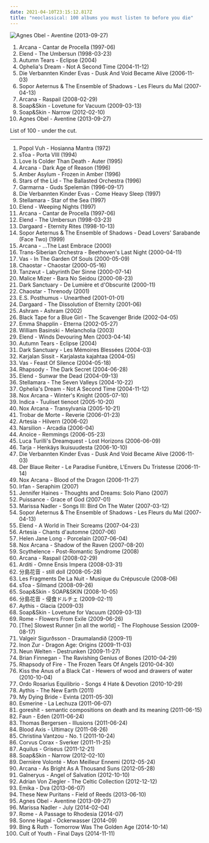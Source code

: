 ```yaml
---
date: 2021-04-10T23:15:12.817Z
title: "neoclassical: 100 albums you must listen to before you die"
---
```

![Agnes Obel - Aventine (2013-09-27)](http://coverartarchive.org/release/2d012e66-6759-485b-beb5-00532c46a386/8544215048-500.jpg "Agnes Obel - Aventine (2013-09-27)")
<ol class="albums">
<li data-cover="http://coverartarchive.org/release/42341a2b-c423-43c4-960b-c07d3db659e4/1748410166-500.jpg" data-tags="dark ambient, neoclassical" role="button">Arcana - Cantar de Procella (1997-06)</li>
<li data-cover="http://coverartarchive.org/release/4260861b-70fc-4f50-9ad5-3fc1ed1e268f/5525476766-500.jpg" data-tags="dark ambient" role="button">Elend - The Umbersun (1998-03-23)</li>
<li data-cover="https://img.discogs.com/KAMvvNc8CN5ai-wJmjym_IcGqgs=/fit-in/600x540/filters:strip_icc():format(jpeg):mode_rgb():quality(90)/discogs-images/R-412532-1382725178-4636.jpeg.jpg" data-tags="gothic, gothic metal, dark ambient, neoclassical, theatre, neoclassical ambient, transym, this cover frightens me, a tears" role="button">Autumn Tears - Eclipse (2004)</li>
<li data-cover="http://coverartarchive.org/release/d9155cc4-78d7-4486-be2f-4d2c22e8d006/3165683233-500.jpg" data-tags="neoclassical, ethereal, gothic" role="button">Ophelia's Dream - Not A Second Time (2004-11-12)</li>
<li data-cover="https://via.placeholder.com/450" data-tags="neoclassical, darkwave, dark ambient" role="button">Die Verbannten Kinder Evas - Dusk And Void Became Alive (2006-11-03)</li>
<li data-cover="http://coverartarchive.org/release/b8714024-d814-491e-8a21-c1cfe29a13fb/14843874387-500.jpg" data-tags="darkwave, gothic, neoclassical" role="button">Sopor Aeternus & The Ensemble of Shadows - Les Fleurs du Mal (2007-04-13)</li>
<li data-cover="http://coverartarchive.org/release/bd609443-4c31-48fd-b1fe-8285eb8530d5/4860307885-500.jpg" data-tags="darkwave, neoclassical" role="button">Arcana - Raspail (2008-02-29)</li>
<li data-cover="https://img.discogs.com/5ULMdii6V1Px_WEq_Gnq-FYTwV4=/fit-in/500x500/filters:strip_icc():format(jpeg):mode_rgb():quality(90)/discogs-images/R-1690134-1266618713.jpeg.jpg" data-tags="piano" role="button">Soap&Skin - Lovetune for Vacuum (2009-03-13)</li>
<li data-cover="http://coverartarchive.org/release/26a6d832-8412-4776-8169-85a0dbd8513b/5257873633-500.jpg" data-tags="neoclassical" role="button">Soap&Skin - Narrow (2012-02-10)</li>
<li data-cover="http://coverartarchive.org/release/2d012e66-6759-485b-beb5-00532c46a386/8544215048-500.jpg" data-tags="folk, singer-songwriter, piano" role="button">Agnes Obel - Aventine (2013-09-27)</li>
</ol>
List of 100 - under the cut.
<!-- more -->

_________________

<ol class="albums">
<li data-cover="http://coverartarchive.org/release/8ea4b878-756e-3579-9c91-70623918c04c/9735906881-500.jpg" data-tags="experimental, new age, krautrock" role="button">
Popol Vuh - Hosianna Mantra (1972)
</li>
<li data-cover="http://coverartarchive.org/release/a6682e27-ffeb-381b-9ce0-34298267ab03/5091940787-500.jpg" data-tags="neoclassic, neoclassical, ethereal" role="button">
sToa - Porta VIII (1994)
</li>
<li data-cover="https://img.discogs.com/CqtVpYbLlOiUJOARWZbbTgwO59k=/fit-in/600x538/filters:strip_icc():format(jpeg):mode_rgb():quality(90)/discogs-images/R-804414-1610210689-5538.jpeg.jpg" data-tags="neoclassical" role="button">
Love Is Colder Than Death - Auter (1995)
</li>
<li data-cover="http://coverartarchive.org/release/0d034d4b-98cb-4810-9f0c-e82e50248342/2180846856-500.jpg" data-tags="ambient, darkwave, gothic" role="button">
Arcana - Dark Age of Reason (1996)
</li>
<li data-cover="http://coverartarchive.org/release/c7e186c3-d122-4970-80a5-96372d76ad06/18602690984-500.jpg" data-tags="dark ambient" role="button">
Amber Asylum - Frozen in Amber (1996)
</li>
<li data-cover="http://coverartarchive.org/release/859acf52-fdaa-4755-ac35-289bffe2081e/4084262745-500.jpg" data-tags="ambient, drone" role="button">
Stars of the Lid - The Ballasted Orchestra (1996)
</li>
<li data-cover="https://img.discogs.com/iIR8P2o1UNaTJoE9QD487UOK7Mw=/fit-in/580x571/filters:strip_icc():format(jpeg):mode_rgb():quality(90)/discogs-images/R-816769-1232209294.jpeg.jpg" data-tags="folk" role="button">
Garmarna - Guds Spelemän (1996-09-17)
</li>
<li data-cover="https://img.discogs.com/siX-C9kyl4KU7Vn9C7n8Oza9v8I=/fit-in/600x528/filters:strip_icc():format(jpeg):mode_rgb():quality(90)/discogs-images/R-317606-1369376141-8329.jpeg.jpg" data-tags="neoclassical, gothic, darkwave" role="button">
Die Verbannten Kinder Evas - Come Heavy Sleep (1997)
</li>
<li data-cover="http://coverartarchive.org/release/992f9492-5a5d-4c68-8be2-3d72573e7c2f/24547966474-500.jpg" data-tags="world fusion" role="button">
Stellamara - Star of the Sea (1997)
</li>
<li data-cover="http://coverartarchive.org/release/6f0064c7-ceb2-4abe-a2d7-67985e1a741c/5525235632-500.jpg" data-tags="gothic, neoclassical" role="button">
Elend - Weeping Nights (1997)
</li>
<li data-cover="http://coverartarchive.org/release/42341a2b-c423-43c4-960b-c07d3db659e4/1748410166-500.jpg" data-tags="dark ambient, neoclassical" role="button">
Arcana - Cantar de Procella (1997-06)
</li>
<li data-cover="http://coverartarchive.org/release/4260861b-70fc-4f50-9ad5-3fc1ed1e268f/5525476766-500.jpg" data-tags="dark ambient" role="button">
Elend - The Umbersun (1998-03-23)
</li>
<li data-cover="http://coverartarchive.org/release/c6a14879-b04f-40dc-95e9-618e00be615d/2152586650-500.jpg" data-tags="dark ambient, darkwave" role="button">
Dargaard - Eternity Rites (1998-10-13)
</li>
<li data-cover="http://coverartarchive.org/release/cde5e66a-d7d2-4187-b389-6fa14a279910/17251378984-500.jpg" data-tags="gothic, darkwave" role="button">
Sopor Aeternus & The Ensemble of Shadows - Dead Lovers' Sarabande (Face Two) (1999)
</li>
<li data-cover="http://coverartarchive.org/release/7e421cd9-eb4f-4a0e-a50b-2315efe293c9/2180696047-500.jpg" data-tags="ethereal" role="button">
Arcana - ...The Last Embrace (2000)
</li>
<li data-cover="http://coverartarchive.org/release/8dc54860-4a3b-4757-bbe4-a3e852525f3a/3885285137-500.jpg" data-tags="symphonic metal, rock opera" role="button">
Trans-Siberian Orchestra - Beethoven's Last Night (2000-04-11)
</li>
<li data-cover="http://coverartarchive.org/release/b817449b-f665-4af2-b873-6530ba852413/3460026167-500.jpg" data-tags="female vocalists, world, world music, precious beyond description" role="button">
Vas - In The Garden Of Souls (2000-05-09)
</li>
<li data-cover="http://coverartarchive.org/release/b2ec921a-0978-4a24-a1ef-24be706810a3/2856618513-500.jpg" data-tags="darkwave, neoclassical" role="button">
Chaostar - Chaostar (2000-05-16)
</li>
<li data-cover="http://coverartarchive.org/release/bdf8d600-0893-4fe5-ba70-7065281e818d/17379814232-500.jpg" data-tags="tanzwut" role="button">
Tanzwut - Labyrinth Der Sinne (2000-07-14)
</li>
<li data-cover="http://coverartarchive.org/release/9331eb4e-8cd0-4ac7-9c3b-6ecba5766de8/10337890844-500.jpg" data-tags="gothic, visual kei, neoclassical" role="button">
Malice Mizer - Bara No Seidou (2000-08-23)
</li>
<li data-cover="http://coverartarchive.org/release/b7da4b4f-31ae-408f-87de-18cf8fe8a4c7/22396327500-500.jpg" data-tags="gothic, neoclassical darkwave, ethereal, darkwave" role="button">
Dark Sanctuary - De Lumière et d'Obscurité (2000-11)
</li>
<li data-cover="http://coverartarchive.org/release/773f7bb1-f5ea-47c0-9d29-2e40b41c3d4d/19637000151-500.jpg" data-tags="neoclassical" role="button">
Chaostar - Threnody (2001)
</li>
<li data-cover="http://coverartarchive.org/release/c958fc3b-1a1a-4728-ae0b-a149eb5abfa9/8791017488-500.jpg" data-tags="new age" role="button">
E.S. Posthumus - Unearthed (2001-01-01)
</li>
<li data-cover="http://coverartarchive.org/release/fa4868f0-1f2f-4bdc-9cc3-61b107642db3/27796142340-500.jpg" data-tags="dark ambient, darkwave" role="button">
Dargaard - The Dissolution of Eternity (2001-06)
</li>
<li data-cover="http://coverartarchive.org/release/34c3edd6-5f61-4f08-b279-df27cc37e2e4/2026082057-500.jpg" data-tags="neoclassical" role="button">
Ashram - Ashram (2002)
</li>
<li data-cover="https://img.discogs.com/o6otugAu6Mog26CUONR8ksBrxiQ=/fit-in/600x590/filters:strip_icc():format(jpeg):mode_rgb():quality(90)/discogs-images/R-357946-1440925857-7760.jpeg.jpg" data-tags="gothic, ethereal" role="button">
Black Tape for a Blue Girl - The Scavenger Bride (2002-04-05)
</li>
<li data-cover="http://coverartarchive.org/release/de303c46-f1b4-404b-9216-fb65002f858f/16223376046-500.jpg" data-tags="female vocalists, emma shapplin" role="button">
Emma Shapplin - Etterna (2002-05-27)
</li>
<li data-cover="http://coverartarchive.org/release/c16b9226-557d-40ef-b0cd-60584e970e20/1858594196-500.jpg" data-tags="ambient" role="button">
William Basinski - Melancholia (2003)
</li>
<li data-cover="http://coverartarchive.org/release/0e693a55-e555-419a-8b46-bc0175d6969b/5525339515-500.jpg" data-tags="neoclassical" role="button">
Elend - Winds Devouring Men (2003-04-14)
</li>
<li data-cover="https://img.discogs.com/KAMvvNc8CN5ai-wJmjym_IcGqgs=/fit-in/600x540/filters:strip_icc():format(jpeg):mode_rgb():quality(90)/discogs-images/R-412532-1382725178-4636.jpeg.jpg" data-tags="gothic, gothic metal, dark ambient, neoclassical, theatre, neoclassical ambient, transym, this cover frightens me, a tears" role="button">
Autumn Tears - Eclipse (2004)
</li>
<li data-cover="http://coverartarchive.org/release/b4611307-b518-4052-8575-5c8955a0d6dc/7361374387-500.jpg" data-tags="ambient, gothic, dark ambient, neoclassical" role="button">
Dark Sanctuary - Les Mémoires Blessées (2004-03)
</li>
<li data-cover="http://coverartarchive.org/release/5121be34-e138-3ddc-b2a8-d5493bf0b153/8157750790-500.jpg" data-tags="dark ambient, martial industrial" role="button">
Karjalan Sissit - Karjalasta kajahtaa (2004-05)
</li>
<li data-cover="http://coverartarchive.org/release/3fb4021f-345e-4688-bc3a-126e30bdfb59/21574217184-500.jpg" data-tags="world music, ethereal, new age" role="button">
Vas - Feast Of Silence (2004-05-18)
</li>
<li data-cover="https://img.discogs.com/M8iOeLNaOrUcsb5QanBnLpbz3MQ=/fit-in/600x540/filters:strip_icc():format(jpeg):mode_rgb():quality(90)/discogs-images/R-5162836-1386263320-2668.jpeg.jpg" data-tags="symphonic metal, symphonic power metal" role="button">
Rhapsody - The Dark Secret (2004-06-28)
</li>
<li data-cover="http://coverartarchive.org/release/e5a864d5-1736-3210-8aff-ebd71e512da4/1125887140-500.jpg" data-tags="neoclassical, gothic, dark ambient" role="button">
Elend - Sunwar the Dead (2004-09-13)
</li>
<li data-cover="https://img.discogs.com/02KGDmQXoHOiDbOJgVGY3TKq3Bc=/fit-in/500x500/filters:strip_icc():format(jpeg):mode_rgb():quality(90)/discogs-images/R-796835-1318983028.jpeg.jpg" data-tags="etheral" role="button">
Stellamara - The Seven Valleys (2004-10-22)
</li>
<li data-cover="http://coverartarchive.org/release/d9155cc4-78d7-4486-be2f-4d2c22e8d006/3165683233-500.jpg" data-tags="neoclassical, ethereal, gothic" role="button">
Ophelia's Dream - Not A Second Time (2004-11-12)
</li>
<li data-cover="https://img.discogs.com/iGUbpyngqulu0WQmzLxzX7TkKuI=/fit-in/600x600/filters:strip_icc():format(jpeg):mode_rgb():quality(90)/discogs-images/R-1401744-1577299401-4804.jpeg.jpg" data-tags="ambient, gothic, dark ambient" role="button">
Nox Arcana - Winter's Knight (2005-07-10)
</li>
<li data-cover="http://coverartarchive.org/release/8b2765ed-26b6-4bdb-96b2-1260c210d146/18701163652-500.jpg" data-tags="pop, female vocalists, pop rock" role="button">
Indica - Tuuliset tienoot (2005-10-20)
</li>
<li data-cover="https://img.discogs.com/kUrRrGyaJ-UaB9fZtrpU2v1kJo4=/fit-in/600x600/filters:strip_icc():format(jpeg):mode_rgb():quality(90)/discogs-images/R-936983-1577512490-1128.jpeg.jpg" data-tags="neoclassical, gothic, dark ambient" role="button">
Nox Arcana - Transylvania (2005-10-21)
</li>
<li data-cover="http://coverartarchive.org/release/723d1bbd-0101-4539-a970-c2b232bfce3e/26215282194-500.jpg" data-tags="ethereal, neoclassical" role="button">
Trobar de Morte - Reverie (2006-01-23)
</li>
<li data-cover="http://coverartarchive.org/release/612e5cc3-bb60-4bcd-8d93-4a58b544346f/2025419288-500.jpg" data-tags="neoclassical, darkwave" role="button">
Artesia - Hilvern (2006-02)
</li>
<li data-cover="https://img.discogs.com/68m0_-Q770-uAHqgj9CiEAkXAew=/fit-in/400x538/filters:strip_icc():format(jpeg):mode_rgb():quality(90)/discogs-images/R-1064184-1189339453.jpeg.jpg" data-tags="ethereal, darkwave, neofolk" role="button">
Narsilion - Arcadia (2006-04)
</li>
<li data-cover="http://coverartarchive.org/release/1e90537a-774b-4feb-a39c-35b9ccb0b893/15481200349-500.jpg" data-tags="japanese" role="button">
Anoice - Remmings (2006-05-23)
</li>
<li data-cover="http://coverartarchive.org/release/2b184b7d-c653-4d16-a786-3a41645ea782/2511910885-500.jpg" data-tags="symphonic metal" role="button">
Luca Turilli's Dreamquest - Lost Horizons (2006-06-09)
</li>
<li data-cover="http://coverartarchive.org/release/0257cd0d-999b-426b-b098-3902c691996a/11322636619-500.jpg" data-tags="christmas" role="button">
Tarja - Henkäys Ikuisuudesta (2006-10-10)
</li>
<li data-cover="https://via.placeholder.com/450" data-tags="neoclassical, darkwave, dark ambient" role="button">
Die Verbannten Kinder Evas - Dusk And Void Became Alive (2006-11-03)
</li>
<li data-cover="https://via.placeholder.com/450" data-tags="martial industrial, neoclassical" role="button">
Der Blaue Reiter - Le Paradise Funèbre, L'Envers Du Tristesse (2006-11-14)
</li>
<li data-cover="https://img.discogs.com/GreYrXm3Pzj1Jnxa6NBReS0nWOM=/fit-in/600x600/filters:strip_icc():format(jpeg):mode_rgb():quality(90)/discogs-images/R-1493650-1577297812-9569.jpeg.jpg" data-tags="dark ambient, epic, neoclassical" role="button">
Nox Arcana - Blood of the Dragon (2006-11-27)
</li>
<li data-cover="http://coverartarchive.org/release/ac9ff732-814f-4c91-87eb-acc311c80c7d/2044549867-500.jpg" data-tags="ethereal, female vocalists" role="button">
Irfan - Seraphim (2007)
</li>
<li data-cover="https://img.discogs.com/bkcCvynXKegybilGD1PpboNjWYw=/fit-in/500x500/filters:strip_icc():format(jpeg):mode_rgb():quality(90)/discogs-images/R-8440527-1461662230-8837.jpeg.jpg" data-tags="piano, neoclassical, solo piano, a 2414 piano" role="button">
Jennifer Haines - Thoughts and Dreams: Solo Piano (2007)
</li>
<li data-cover="http://coverartarchive.org/release/110c1fc6-b842-36c8-a010-ea1d0a9acb03/7914011482-500.jpg" data-tags="industrial, neofolk, martial industrial, martial neoclassical, neoclassical, apocalyptic folk, wantlist, martial neofolk, domi bellique, nox-aeternus" role="button">
Puissance - Grace of God (2007-01)
</li>
<li data-cover="http://coverartarchive.org/release/6612f329-7d59-4578-8128-c2a2ec86565c/8703131155-500.jpg" data-tags="folk" role="button">
Marissa Nadler - Songs III: Bird On The Water (2007-03-12)
</li>
<li data-cover="http://coverartarchive.org/release/b8714024-d814-491e-8a21-c1cfe29a13fb/14843874387-500.jpg" data-tags="darkwave, gothic, neoclassical" role="button">
Sopor Aeternus & The Ensemble of Shadows - Les Fleurs du Mal (2007-04-13)
</li>
<li data-cover="http://coverartarchive.org/release/246e7498-17dc-484d-94d1-28bb6b59b7e6/5525285126-500.jpg" data-tags="avant-garde, neoclassical, impossible for liberals to deal with, soundtrack to the apocalypse, neo-classical wave" role="button">
Elend - A World in Their Screams (2007-04-23)
</li>
<li data-cover="http://coverartarchive.org/release/4f9162d9-69ad-4291-9907-bd188fcadb62/2025425093-500.jpg" data-tags="atmospheric, darkwave, neoclassical darkwave" role="button">
Artesia - Chants d'automne (2007-06)
</li>
<li data-cover="https://img.discogs.com/JKO_2jpeaFzQnDGpJMZB22_KOtA=/fit-in/450x409/filters:strip_icc():format(jpeg):mode_rgb():quality(90)/discogs-images/R-1061290-1375123233-2586.jpeg.jpg" data-tags="instrumental, piano, new age" role="button">
Helen Jane Long - Porcelain (2007-06-04)
</li>
<li data-cover="https://img.discogs.com/QeyS22Ajj_SVXzbvsmpQXycHwak=/fit-in/600x600/filters:strip_icc():format(jpeg):mode_rgb():quality(90)/discogs-images/R-1493654-1577653181-2167.jpeg.jpg" data-tags="dark ambient" role="button">
Nox Arcana - Shadow of the Raven (2007-08-20)
</li>
<li data-cover="http://coverartarchive.org/release/cbaeff89-3791-409f-8ec1-6123c8247aef/7758231733-500.jpg" data-tags="neoclassical, ambient, dark ambient" role="button">
Scythelence - Post-Romantic Syndrome (2008)
</li>
<li data-cover="http://coverartarchive.org/release/bd609443-4c31-48fd-b1fe-8285eb8530d5/4860307885-500.jpg" data-tags="darkwave, neoclassical" role="button">
Arcana - Raspail (2008-02-29)
</li>
<li data-cover="http://coverartarchive.org/release/19b412e7-7e7d-4895-a299-d86d45334a5e/2025044974-500.jpg" data-tags="neoclassical" role="button">
Arditi - Omne Ensis Impera (2008-03-31)
</li>
<li data-cover="https://via.placeholder.com/450" data-tags="neoclassical" role="button">
分島花音 - still doll (2008-05-28)
</li>
<li data-cover="http://coverartarchive.org/release/e4918a87-344b-483d-80fe-bddec7861b88/2194958161-500.jpg" data-tags="epic, chamber music, neoclassical, tragic, all time fav, ambient classical, l f d l nuit, melancholic atmosphere, i love you flor" role="button">
Les Fragments De La Nuit - Musique du Crépuscule (2008-06)
</li>
<li data-cover="http://coverartarchive.org/release/3ac5795b-a64b-4dee-85f4-ab2ad29c0c78/5091900283-500.jpg" data-tags="female vocalists, mashup, ethereal, darkwave, k-pop, female vocals, devotional, devotion, tom waits, betrayal, sensual, woman, fantasy, favorite song, neoclassic, kpop, awesomeness, neoclassical, fucking crazy, godly, timeless, sennik, boobs, dead can dance, lisa gerrard, sacred, reality show, plastic surgery, favourite song, genial, x-factor, fan, carousel, not gothic, allah, not goth, epicness, x factor, gilbert, prom, sekalaisia suosikkeja, surgery, bella topolina, the queen, beautiful woman, ataraxia, prom queen, trobar de morte, good-looking, bella donna, narsilion, amatue, gravitator records, s toa, gothic fantasy, epic perfection" role="button">
sToa - Silmand (2008-09-26)
</li>
<li data-cover="http://coverartarchive.org/release/87ba3797-98da-36f6-a96d-73e6e941b9eb/21104474215-500.jpg" data-tags="ambient, dream pop, folktronica, 00s, neoclassical, these songs should have been on the album" role="button">
Soap&Skin - SOAP&SKIN (2008-10-05)
</li>
<li data-cover="https://via.placeholder.com/450" data-tags="j-pop, neoclassical" role="button">
分島花音 - 侵食ドルチェ (2009-02-11)
</li>
<li data-cover="http://coverartarchive.org/release/18066ba7-59a4-4248-bb3a-694fa7e0b55e/952979914-500.jpg" data-tags="neoclassical, aythis, lauraann163" role="button">
Aythis - Glacia (2009-03)
</li>
<li data-cover="https://img.discogs.com/5ULMdii6V1Px_WEq_Gnq-FYTwV4=/fit-in/500x500/filters:strip_icc():format(jpeg):mode_rgb():quality(90)/discogs-images/R-1690134-1266618713.jpeg.jpg" data-tags="piano" role="button">
Soap&Skin - Lovetune for Vacuum (2009-03-13)
</li>
<li data-cover="http://coverartarchive.org/release/37ee2649-7dfb-45ad-87b3-ca77ba66d87d/17650563376-500.jpg" data-tags="neofolk" role="button">
Rome - Flowers From Exile (2009-06-26)
</li>
<li data-cover="http://coverartarchive.org/release/f4196ceb-6d9b-43f2-b144-f63f9273114e/2690732839-500.jpg" data-tags="post-rock, neoclassical" role="button">
[The] Slowest Runner [in all the world] - The Flophouse Session (2009-08-17)
</li>
<li data-cover="https://img.discogs.com/e1jffuBQm07QIDbQa_WRYb9RkJA=/fit-in/350x350/filters:strip_icc():format(jpeg):mode_rgb():quality(90)/discogs-images/R-2034066-1274102133.jpeg.jpg" data-tags="neoclassical" role="button">
Valgeir Sigurðsson - Draumalandið (2009-11)
</li>
<li data-cover="http://coverartarchive.org/release/46ccb934-30a8-438e-ab93-600623e653bb/3110915838-500.jpg" data-tags="soundtrack" role="button">
Inon Zur - Dragon Age: Origins (2009-11-03)
</li>
<li data-cover="http://coverartarchive.org/release/b037ecc8-45fa-43c1-bf9a-30c4934b3aed/3104789300-500.jpg" data-tags="neofolk, neo folk" role="button">
Neun Welten - Destrunken (2009-11-27)
</li>
<li data-cover="http://coverartarchive.org/release/9d06ca3a-f4e5-4510-a747-7f7045c00403/8213070805-500.jpg" data-tags="pop, classic, instrumental, neoclassical" role="button">
Brian Finnegan - The Ravishing Genius of Bones (2010-04-29)
</li>
<li data-cover="http://coverartarchive.org/release/9d8b4569-31c7-4def-8d2d-b9c6852896ca/22926393568-500.jpg" data-tags="symphonic metal, power metal" role="button">
Rhapsody of Fire - The Frozen Tears Of Angels (2010-04-30)
</li>
<li data-cover="http://coverartarchive.org/release/71727f18-c683-4440-8ee5-0a623b5ad7fb/3109305787-500.jpg" data-tags="psychedelic folk, psychedelic neofolk" role="button">
Kiss the Anus of a Black Cat - Hewers of wood and drawers of water (2010-10-04)
</li>
<li data-cover="https://img.discogs.com/WHl5pkNwsJObKrpsAUbeA7RNv5o=/fit-in/600x595/filters:strip_icc():format(jpeg):mode_rgb():quality(90)/discogs-images/R-1683872-1238740912.jpeg.jpg" data-tags="dark folk, apocalyptic folk, out of line" role="button">
Ordo Rosarius Equilibrio - Songs 4 Hate & Devotion (2010-10-29)
</li>
<li data-cover="http://coverartarchive.org/release/aa38a6e8-1836-4c1c-9a7c-58bddb7049ab/952998874-500.jpg" data-tags="ambient, ethereal, neoclassical, 2011 releases, neo-classic" role="button">
Aythis - The New Earth (2011)
</li>
<li data-cover="http://coverartarchive.org/release/2661c4c6-3f7e-4e02-a8c0-9cf9d7a977ec/1419823430-500.jpg" data-tags="neoclassical" role="button">
My Dying Bride - Evinta (2011-05-30)
</li>
<li data-cover="https://img.discogs.com/Ceuamf6hVxQfVR0XWGp18Hckcls=/fit-in/600x598/filters:strip_icc():format(jpeg):mode_rgb():quality(90)/discogs-images/R-2916395-1455291507-5311.jpeg.jpg" data-tags="post-rock, chamber, chamber pop, modern classical, neoclassical, art pop" role="button">
Esmerine - La Lechuza (2011-06-07)
</li>
<li data-cover="http://coverartarchive.org/release/0c1f6608-176c-407c-bce0-2d9afbd1813f/18279685376-500.jpg" data-tags="breakcore" role="button">
goreshit - semantic compositions on death and its meaning (2011-06-15)
</li>
<li data-cover="https://img.discogs.com/ziBV_hUTFb96hfkRa37lbBSsMJs=/fit-in/500x500/filters:strip_icc():format(jpeg):mode_rgb():quality(90)/discogs-images/R-3013599-1311716154.jpeg.jpg" data-tags="folk" role="button">
Faun - Eden (2011-06-24)
</li>
<li data-cover="http://coverartarchive.org/release/4825cfda-91f1-45eb-bade-064f60ffafb7/7168615000-500.jpg" data-tags="soundtrack, inspirational" role="button">
Thomas Bergersen - Illusions (2011-06-24)
</li>
<li data-cover="http://coverartarchive.org/release/7d744184-34a0-415a-b89e-6f8c7ed2d305/11633838088-500.jpg" data-tags="industrial, folk noir, neofolk, dark folk, martial industrial, neoclassical, apocalyptic folk, martial neofolk, je dirai quelque jour vos naissances latentes, nox-aeternus" role="button">
Blood Axis - Ultimacy (2011-08-26)
</li>
<li data-cover="http://coverartarchive.org/release/c9d7d3a5-8a1c-4dca-ae90-b0cb2233a1ac/4800580340-500.jpg" data-tags="ambient" role="button">
Christina Vantzou - No. 1 (2011-10-24)
</li>
<li data-cover="http://coverartarchive.org/release/a57a5da9-390d-493a-913f-9757d5d35d81/16110977905-500.jpg" data-tags="pagan folk" role="button">
Corvus Corax - Sverker (2011-11-25)
</li>
<li data-cover="http://coverartarchive.org/release/7db0a266-4588-4b2a-9536-fd29694cb081/18274943198-500.jpg" data-tags="atmospheric black metal" role="button">
Aquilus - Griseus (2011-12-21)
</li>
<li data-cover="http://coverartarchive.org/release/26a6d832-8412-4776-8169-85a0dbd8513b/5257873633-500.jpg" data-tags="neoclassical" role="button">
Soap&Skin - Narrow (2012-02-10)
</li>
<li data-cover="http://coverartarchive.org/release/749b013d-fd81-4ca1-9acd-4c5de34ba331/5904656404-500.jpg" data-tags="industrial, folk noir, neofolk, dark folk, martial industrial, neoclassical, apocalyptic folk, music i tried but didnt like, martial neofolk, je dirai quelque jour vos naissances latentes, nox-aeternus, eurasian artists european association" role="button">
Dernière Volonté - Mon Meilleur Ennemi (2012-05-24)
</li>
<li data-cover="http://coverartarchive.org/release/cfc72078-0fee-40ec-a3fc-fbd2f08d0097/4860101960-500.jpg" data-tags="atmospheric, neoclassical" role="button">
Arcana - As Bright As A Thousand Suns (2012-05-28)
</li>
<li data-cover="http://coverartarchive.org/release/dd69f863-e75a-4de2-bc38-de7424882581/27836333635-500.jpg" data-tags="power metal" role="button">
Galneryus - Angel of Salvation (2012-10-10)
</li>
<li data-cover="http://coverartarchive.org/release/9d821fd5-ec00-4e85-a8f1-134fe35b0024/10530584879-500.jpg" data-tags="instrumental, celtic" role="button">
Adrian Von Ziegler - The Celtic Collection (2012-12-12)
</li>
<li data-cover="http://coverartarchive.org/release/3746e7a0-b546-4a67-8e72-6ab9761069e4/28676581407-500.jpg" data-tags="trip-hop" role="button">
Emika - Dva (2013-06-07)
</li>
<li data-cover="http://coverartarchive.org/release/8ab4b100-332f-4588-a8f7-1a909409dc62/4369409182-500.jpg" data-tags="post-rock" role="button">
These New Puritans - Field of Reeds (2013-06-10)
</li>
<li data-cover="http://coverartarchive.org/release/2d012e66-6759-485b-beb5-00532c46a386/8544215048-500.jpg" data-tags="folk, singer-songwriter, piano" role="button">
Agnes Obel - Aventine (2013-09-27)
</li>
<li data-cover="http://coverartarchive.org/release/1c10ba34-278b-48fc-9ab6-0c2a74340383/6567257508-500.jpg" data-tags="singer-songwriter, dream pop, ethereal" role="button">
Marissa Nadler - July (2014-02-04)
</li>
<li data-cover="http://coverartarchive.org/release/b10edb21-6597-419d-b585-90f7c5510c64/18289211918-500.jpg" data-tags="neofolk" role="button">
Rome - A Passage to Rhodesia (2014-07)
</li>
<li data-cover="http://coverartarchive.org/release/2178db49-2ae8-42a0-8d1a-169def10c4ee/18003629861-500.jpg" data-tags="industrial, neofolk, martial industrial, neoclassical, apocalyptic folk, martial neofolk, alben, luftschutz entertainment, nox-aeternus" role="button">
Sonne Hagal - Ockerwasser (2014-09)
</li>
<li data-cover="http://coverartarchive.org/release/45bd3de7-8659-4538-9f06-bb6eec2d5ce9/8651592801-500.jpg" data-tags="ambient" role="button">
Bing & Ruth - Tomorrow Was The Golden Age (2014-10-14)
</li>
<li data-cover="http://coverartarchive.org/release/5dee99d2-0c6c-4227-b16e-e6738a2da15b/8877796109-500.jpg" data-tags="industrial, neofolk, neoclassical, apocalyptic folk, sacred bones records, nox-aeternus" role="button">
Cult of Youth - Final Days (2014-11-11)
</li>
</ol>